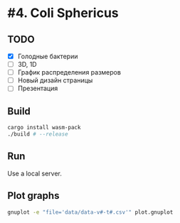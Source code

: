 # #4. Coli Sphericus

## TODO

- [x] Голодные бактерии
- [ ] 3D, 1D
- [ ] График распределения размеров
- [ ] Новый дизайн страницы
- [ ] Презентация

## Build
```sh
cargo install wasm-pack
./build # --release
```

## Run
Use a local server.

## Plot graphs
```sh
gnuplot -e "file='data/data-v#-t#.csv'" plot.gnuplot 
```